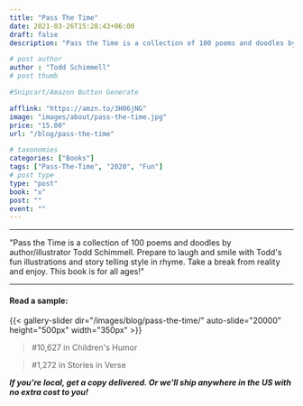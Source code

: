 ```yaml
---
title: "Pass The Time"
date: 2021-03-26T15:28:43+06:00
draft: false
description: "Pass the Time is a collection of 100 poems and doodles by author/illustrator Todd Schimmell. Prepare to laugh and smile with Todd's fun illustrations and story telling style in rhyme. Take a break from reality and enjoy. This book is for all ages!"

# post author
author : "Todd Schimmell"
# post thumb

#Snipcart/Amazon Button Generate

afflink: "https://amzn.to/3H06jNG"
image: "images/about/pass-the-time.jpg"
price: "15.00"
url: "/blog/pass-the-time"

# taxonomies
categories: ["Books"]
tags: ["Pass-The-Time", "2020", "Fun"]
# post type
type: "post"
book: "x"
post: ""
event: ""
---
```

---

"Pass the Time is a collection of 100 poems and doodles by author/illustrator Todd Schimmell. Prepare to laugh and smile with Todd's fun illustrations and story telling style in rhyme. Take a break from reality and enjoy. This book is for all ages!"

---
#### Read a sample:
{{< gallery-slider dir="/images/blog/pass-the-time/" auto-slide="20000" height="500px" width="350px" >}}

>#10,627 in Children's Humor

>#1,272 in Stories in Verse


***If you're local, get a copy delivered. Or we'll ship anywhere in the US with no extra cost to you!***
